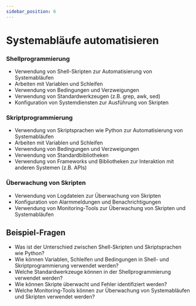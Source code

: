 ```yaml
---
sidebar_position: 6
---
```


# Systemabläufe automatisieren

<!-- Wiederkehrende Systemabläufe mithilfe von
Skripten automatisieren und überwachen können

-   Shellprogrammierung (z. B. PowerShell, Bash)
-   Skriptprogrammierung (z. B. Python ...) -->

### Shellprogrammierung

-   Verwendung von Shell-Skripten zur Automatisierung von Systemabläufen
-   Arbeiten mit Variablen und Schleifen
-   Verwendung von Bedingungen und Verzweigungen
-   Verwendung von Standardwerkzeugen (z.B. grep, awk, sed)
-   Konfiguration von Systemdiensten zur Ausführung von Skripten

### Skriptprogrammierung

-   Verwendung von Skriptsprachen wie Python zur Automatisierung von Systemabläufen
-   Arbeiten mit Variablen und Schleifen
-   Verwendung von Bedingungen und Verzweigungen
-   Verwendung von Standardbibliotheken
-   Verwendung von Frameworks und Bibliotheken zur Interaktion mit anderen Systemen (z.B. APIs)

### Überwachung von Skripten

-   Verwendung von Logdateien zur Überwachung von Skripten
-   Konfiguration von Alarmmeldungen und Benachrichtigungen
-   Verwendung von Monitoring-Tools zur Überwachung von Skripten und Systemabläufen

## Beispiel-Fragen

-   Was ist der Unterschied zwischen Shell-Skripten und Skriptsprachen wie Python?
-   Wie können Variablen, Schleifen und Bedingungen in Shell- und Skriptprogrammierung verwendet werden?
-   Welche Standardwerkzeuge können in der Shellprogrammierung verwendet werden?
-   Wie können Skripte überwacht und Fehler identifiziert werden?
-   Welche Monitoring-Tools können zur Überwachung von Systemabläufen und Skripten verwendet werden?

